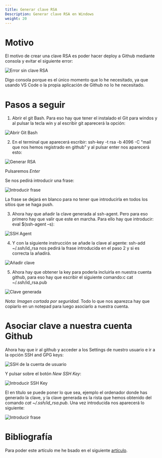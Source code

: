 ```yaml
---
title: Generar clave RSA
Description: Generar clave RSA en Windows
weight: 20
---
```


 # Motivo

 El motivo de crear una clave RSA es poder hacer deploy a Github mediante consola y evitar el siguiente error:
 
 ![Error sin clave RSA](/images/github/generar_clave_rsa/error_sin_rsa.png)
 
 Digo consola porque es el único momento que lo he necesitado, ya que usando VS Code o la propia aplicación de Github no lo he necesitado.

 # Pasos a seguir

 1.	Abrir el git Bash. Para eso hay que tener el instalado el Git para windos y al pulsar la tecla win y al escribir git aparecerá la opción:

![Abrir Git Bash](/images/github/generar_clave_rsa/abrir_git_bash.png)

2. En el terminal que aparecerá escribir: ssh-key -t rsa -b 4096 -C "mail que nos hemos registrado en github" y al pulsar enter nos aparecerá esto:

![Generar RSA](/images/github/generar_clave_rsa/generar_rsa.png)

Pulsaremos *Enter*

Se nos pedirá introducir una frase:

![Introducir frase](/images/github/generar_clave_rsa/introducir_frase.png)

La frase se dejará en blanco para no tener que introducirla en todos los sitios que se haga push.

3.	Ahora hay que añadir la clave generada al ssh-agent. Pero para eso primero hay que valir que este en marcha. Para ello hay que introducir: 	eval $(ssh-agent –s):

![SSH Agent](/images/github/generar_clave_rsa/ssh_agent.png)

4.	Y con la siguiente instrucción se añade la clave al agente: ssh-add  ~/.ssh/id_rsa nos pedirá la frase introducida en el paso 2 y si es correcta la añadirá.

![Añadir clave](/images/github/generar_clave_rsa/anyadir_clave.png)

5.	Ahora hay que obtener la key para poderla incluirla en nuestra cuenta github, para eso hay que escribir el siguiente comando:c cat ~/.ssh/id_rsa.pub

![Clave generada](/images/github/generar_clave_rsa/clave_generada.png)

*Nota: Imagen cortada por seguridad.*
Todo lo que nos aparezca hay que copiarlo en un notepad para luego asociarlo a nuestra cuenta.

# Asociar clave a nuestra cuenta Github

Ahora hay que ir al github y acceder a los Settings de nuestro usuario e ir a la opción SSH and GPG keys:

![SSH de la cuenta de usuario](/images/github/generar_clave_rsa/ssh_cuenta_usuario.png)

Y pulsar sobre el botón *New SSH Key*:

![Introducir SSH Key](/images/github/generar_clave_rsa/anayadir_clave_rsa_cuenta.png)

El en título se puede poner lo que sea, ejemplo el ordenador donde has generado la clave, y la clave generada es la rista que hemos obtenido del comando *cat ~/.ssh/id_rsa.pub*. Una vez introducida nos aparecerá lo siguiente:

![Introducir frase](/images/github/generar_clave_rsa/resultado_anyadir_clave_usuario.png)

# Bibliografía

Para poder este artículo me he bsado en el siguiente [artículo](https://medium.com/@ancizj393/crear-una-clave-ssh-en-git-y-vincular-en-tu-cuenta-de-github-e7a6b22bc93f).